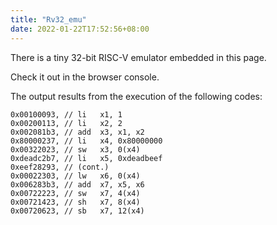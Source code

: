 ```yaml
---
title: "Rv32_emu"
date: 2022-01-22T17:52:56+08:00
---
```


There is a tiny 32-bit RISC-V emulator embedded in this page.

Check it out in the browser console.

The output results from the execution of the following codes:
```
0x00100093, // li	x1, 1
0x00200113, // li	x2, 2
0x002081b3, // add	x3, x1, x2
0x80000237, // li	x4, 0x80000000
0x00322023, // sw	x3, 0(x4)
0xdeadc2b7, // li	x5, 0xdeadbeef
0xeef28293, // (cont.)
0x00022303, // lw	x6, 0(x4)
0x006283b3, // add	x7, x5, x6
0x00722223, // sw	x7, 4(x4)
0x00721423, // sh	x7, 8(x4)
0x00720623, // sb	x7, 12(x4)
```

<script type="module">
	import init, { emulate } from "./pkg/rv_emu_rs.js";
	init()
		.then(() => {
			emulate();
		});
</script>